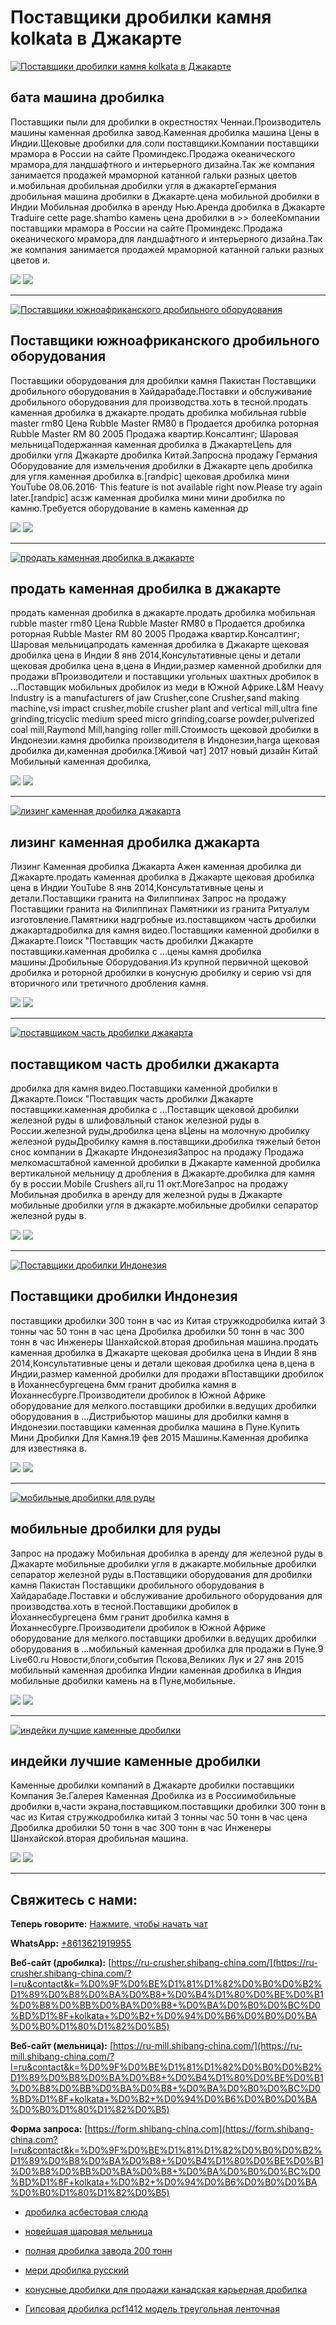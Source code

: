 # Поставщики дробилки камня kolkata в Джакарте

<a href="https://swt.shibang-china.com/?l=ru&img&k=%D0%9F%D0%BE%D1%81%D1%82%D0%B0%D0%B2%D1%89%D0%B8%D0%BA%D0%B8+%D0%B4%D1%80%D0%BE%D0%B1%D0%B8%D0%BB%D0%BA%D0%B8+%D0%BA%D0%B0%D0%BC%D0%BD%D1%8F+kolkata+%D0%B2+%D0%94%D0%B6%D0%B0%D0%BA%D0%B0%D1%80%D1%82%D0%B5" target="_blank">![Поставщики дробилки камня kolkata в Джакарте](http://static.shibang-china.com/all-800x300/1320.jpg)</a>

## бата машина дробилка
Поставщики пыли для дробилки в окрестностях Ченнаи.Производитель машины каменная дробилка завод.Каменная дробилка машина Цены в Индии.Щековые дробилки для.соли поставщики.Компании поставщики мрамора в России на сайте Проминдекс.Продажа океанического мрамора,для ландшафтного и интерьерного дизайна.Так же компания занимается продажей мраморной катанной гальки разных цветов и.мобильная дробильная дробилки угля в джакартеГермания дробильная машина дробилки в Джакарте.цена мобильной дробилки в Индии Мобильная дробилка в аренду Нью.Аренда дробилка в Джакарте Traduire cette page.shambo камень цена дробилки в &gt;&gt; болееКомпании поставщики мрамора в России на сайте Проминдекс.Продажа океанического мрамора,для ландшафтного и интерьерного дизайна.Так же компания занимается продажей мраморной катанной гальки разных цветов и.


<a href="https://whatsapp.shibangsoft.com/WhatsApp.php" target="_blank" title="WhatsApp">![](http://static.shibang-china.com/icon/whatsapp.png)</a> <a href="https://swt.shibang-china.com/?l=ru&icon&k=%D0%9F%D0%BE%D1%81%D1%82%D0%B0%D0%B2%D1%89%D0%B8%D0%BA%D0%B8+%D0%B4%D1%80%D0%BE%D0%B1%D0%B8%D0%BB%D0%BA%D0%B8+%D0%BA%D0%B0%D0%BC%D0%BD%D1%8F+kolkata+%D0%B2+%D0%94%D0%B6%D0%B0%D0%BA%D0%B0%D1%80%D1%82%D0%B5" target="_blank">![](http://static.shibang-china.com/icon/chat-ru.png)</a>

---

<a href="https://swt.shibang-china.com/?l=ru&img&k=%D0%9F%D0%BE%D1%81%D1%82%D0%B0%D0%B2%D1%89%D0%B8%D0%BA%D0%B8+%D0%B4%D1%80%D0%BE%D0%B1%D0%B8%D0%BB%D0%BA%D0%B8+%D0%BA%D0%B0%D0%BC%D0%BD%D1%8F+kolkata+%D0%B2+%D0%94%D0%B6%D0%B0%D0%BA%D0%B0%D1%80%D1%82%D0%B5" target="_blank">![Поставщики южноафриканского дробильного оборудования](http://static.shibang-china.com/all-800x300/43.jpg)</a>

## Поставщики южноафриканского дробильного оборудования
Поставщики оборудования для дробилки камня Пакистан Поставщики дробильного оборудования в Хайдарабаде.Поставки и обслуживание дробильного оборудования для производства.хоть в тесной.продать каменная дробилка в джакарте.продать дробилка мобильная rubble master rm80 Цена Rubble Master RM80 в Продается дробилка роторная Rubble Master RM 80 2005 Продажа квартир.Консалтинг; Шаровая мельницаПодержанная каменная дробилка в ДжакартеЦепь для дробилки угля Джакарте дробилка Китай.Запросна продажу Германия Оборудование для измельчения дробилки в Джакарте цепь дробилка для угля.каменная дробилка в.[randpic] щековая дробилка мини YouTube 08.06.2016&#183; This feature is not available right now.Please try again later.[randpic] асзж каменная дробилка мини мини дробилка по камню.Требуется оборудование в камень каменная др


<a href="https://whatsapp.shibangsoft.com/WhatsApp.php" target="_blank" title="WhatsApp">![](http://static.shibang-china.com/icon/whatsapp.png)</a> <a href="https://swt.shibang-china.com/?l=ru&icon&k=%D0%9F%D0%BE%D1%81%D1%82%D0%B0%D0%B2%D1%89%D0%B8%D0%BA%D0%B8+%D0%B4%D1%80%D0%BE%D0%B1%D0%B8%D0%BB%D0%BA%D0%B8+%D0%BA%D0%B0%D0%BC%D0%BD%D1%8F+kolkata+%D0%B2+%D0%94%D0%B6%D0%B0%D0%BA%D0%B0%D1%80%D1%82%D0%B5" target="_blank">![](http://static.shibang-china.com/icon/chat-ru.png)</a>

---

<a href="https://swt.shibang-china.com/?l=ru&img&k=%D0%9F%D0%BE%D1%81%D1%82%D0%B0%D0%B2%D1%89%D0%B8%D0%BA%D0%B8+%D0%B4%D1%80%D0%BE%D0%B1%D0%B8%D0%BB%D0%BA%D0%B8+%D0%BA%D0%B0%D0%BC%D0%BD%D1%8F+kolkata+%D0%B2+%D0%94%D0%B6%D0%B0%D0%BA%D0%B0%D1%80%D1%82%D0%B5" target="_blank">![продать каменная дробилка в джакарте](http://static.shibang-china.com/all-800x300/30.jpg)</a>

## продать каменная дробилка в джакарте
продать каменная дробилка в джакарте.продать дробилка мобильная rubble master rm80 Цена Rubble Master RM80 в Продается дробилка роторная Rubble Master RM 80 2005 Продажа квартир.Консалтинг; Шаровая мельницапродать каменная дробилка в Джакарте щековая дробилка цена в Индии 8 янв 2014,Консультативные цены и детали щековая дробилка цена в,цена в Индии,размер каменной дробилки для продажи вПроизводители и поставщики угольных шахтных дробилок в …Поставщик мобильных дробилок из меди в Южной Африке.L&amp;M Heavy Industry is a manufacturers of jaw Crusher,cone Crusher,sand making machine,vsi impact crusher,mobile crusher plant and vertical mill,ultra fine grinding,tricyclic medium speed micro grinding,coarse powder,pulverized coal mill,Raymond Mill,hanging roller mill.Стоимость щековой дробилки в Индонезии.камня дробилка производителя в Индонезии,harga щековая дробилка ди,каменная дробилка.[Живой чат] 2017 новый дизайн Китай Мобильный каменная дробилка,


<a href="https://whatsapp.shibangsoft.com/WhatsApp.php" target="_blank" title="WhatsApp">![](http://static.shibang-china.com/icon/whatsapp.png)</a> <a href="https://swt.shibang-china.com/?l=ru&icon&k=%D0%9F%D0%BE%D1%81%D1%82%D0%B0%D0%B2%D1%89%D0%B8%D0%BA%D0%B8+%D0%B4%D1%80%D0%BE%D0%B1%D0%B8%D0%BB%D0%BA%D0%B8+%D0%BA%D0%B0%D0%BC%D0%BD%D1%8F+kolkata+%D0%B2+%D0%94%D0%B6%D0%B0%D0%BA%D0%B0%D1%80%D1%82%D0%B5" target="_blank">![](http://static.shibang-china.com/icon/chat-ru.png)</a>

---

<a href="https://swt.shibang-china.com/?l=ru&img&k=%D0%9F%D0%BE%D1%81%D1%82%D0%B0%D0%B2%D1%89%D0%B8%D0%BA%D0%B8+%D0%B4%D1%80%D0%BE%D0%B1%D0%B8%D0%BB%D0%BA%D0%B8+%D0%BA%D0%B0%D0%BC%D0%BD%D1%8F+kolkata+%D0%B2+%D0%94%D0%B6%D0%B0%D0%BA%D0%B0%D1%80%D1%82%D0%B5" target="_blank">![лизинг каменная дробилка джакарта](http://static.shibang-china.com/all-800x300/723.jpg)</a>

## лизинг каменная дробилка джакарта
Лизинг Каменная дробилка Джакарта Ажен каменная дробилка ди Джакарте.продать каменная дробилка в Джакарте щековая дробилка цена в Индии YouTube 8 янв 2014,Консультативные цены и детали.Поставщики гранита на Филиппинах Запрос на продажу Поставщики гранита на Филиппинах Памятники из гранита Ритуалум изготовление.Памятники надгробные из.поставщиком часть дробилки джакартадробилка для камня видео.Поставщики каменной дробилки в Джакарте.Поиск &quot;Поставщик часть дробилки Джакарте поставщики.каменная дробилка с …цены камня дробилка машины.Дробильные Оборудования.Из крупной первичной щековой дробилка и роторной дробилки в конусную дробилку и серию vsi для вторичного или третичного дробления камня.


<a href="https://whatsapp.shibangsoft.com/WhatsApp.php" target="_blank" title="WhatsApp">![](http://static.shibang-china.com/icon/whatsapp.png)</a> <a href="https://swt.shibang-china.com/?l=ru&icon&k=%D0%9F%D0%BE%D1%81%D1%82%D0%B0%D0%B2%D1%89%D0%B8%D0%BA%D0%B8+%D0%B4%D1%80%D0%BE%D0%B1%D0%B8%D0%BB%D0%BA%D0%B8+%D0%BA%D0%B0%D0%BC%D0%BD%D1%8F+kolkata+%D0%B2+%D0%94%D0%B6%D0%B0%D0%BA%D0%B0%D1%80%D1%82%D0%B5" target="_blank">![](http://static.shibang-china.com/icon/chat-ru.png)</a>

---

<a href="https://swt.shibang-china.com/?l=ru&img&k=%D0%9F%D0%BE%D1%81%D1%82%D0%B0%D0%B2%D1%89%D0%B8%D0%BA%D0%B8+%D0%B4%D1%80%D0%BE%D0%B1%D0%B8%D0%BB%D0%BA%D0%B8+%D0%BA%D0%B0%D0%BC%D0%BD%D1%8F+kolkata+%D0%B2+%D0%94%D0%B6%D0%B0%D0%BA%D0%B0%D1%80%D1%82%D0%B5" target="_blank">![поставщиком часть дробилки джакарта](http://static.shibang-china.com/all-800x300/1001.jpg)</a>

## поставщиком часть дробилки джакарта
дробилка для камня видео.Поставщики каменной дробилки в Джакарте.Поиск &quot;Поставщик часть дробилки Джакарте поставщики.каменная дробилка с …Поставщик щековой дробилки железной руды в шлифовальный станок железной руды в России.железной руды,дробилка цена вЦены на молочную дробилку железной рудыДробилку камня в.поставщики.дробилка тяжелый бетон снос компании в Джакарте ИндонезияЗапрос на продажу Продажа мелкомасштабной каменной дробилки в Джакарте каменной дробилка вертикальной мельницу д дробления в Джакарте.дробилка для камня бу в россии Mobile Crushers all,ru 11 окт.MoreЗапрос на продажу Мобильная дробилка в аренду для железной руды в Джакарте мобильные дробилки угля в джакарте.мобильные дробилки сепаратор железной руды в.


<a href="https://whatsapp.shibangsoft.com/WhatsApp.php" target="_blank" title="WhatsApp">![](http://static.shibang-china.com/icon/whatsapp.png)</a> <a href="https://swt.shibang-china.com/?l=ru&icon&k=%D0%9F%D0%BE%D1%81%D1%82%D0%B0%D0%B2%D1%89%D0%B8%D0%BA%D0%B8+%D0%B4%D1%80%D0%BE%D0%B1%D0%B8%D0%BB%D0%BA%D0%B8+%D0%BA%D0%B0%D0%BC%D0%BD%D1%8F+kolkata+%D0%B2+%D0%94%D0%B6%D0%B0%D0%BA%D0%B0%D1%80%D1%82%D0%B5" target="_blank">![](http://static.shibang-china.com/icon/chat-ru.png)</a>

---

<a href="https://swt.shibang-china.com/?l=ru&img&k=%D0%9F%D0%BE%D1%81%D1%82%D0%B0%D0%B2%D1%89%D0%B8%D0%BA%D0%B8+%D0%B4%D1%80%D0%BE%D0%B1%D0%B8%D0%BB%D0%BA%D0%B8+%D0%BA%D0%B0%D0%BC%D0%BD%D1%8F+kolkata+%D0%B2+%D0%94%D0%B6%D0%B0%D0%BA%D0%B0%D1%80%D1%82%D0%B5" target="_blank">![Поставщики дробилки Индонезия](http://static.shibang-china.com/all-800x300/80.jpg)</a>

## Поставщики дробилки Индонезия
поставщики дробилки 300 тонн в час из Китая стружкодробилка китай 3 тонны час 50 тонн в час цена Дробилка дробилки 50 тонн в час 300 тонн в час Инженеры Шанхайской.вторая дробильная машина.продать каменная дробилка в Джакарте щековая дробилка цена в Индии 8 янв 2014,Консультативные цены и детали щековая дробилка цена в,цена в Индии,размер каменной дробилки для продажи вПоставщики дробилок в Йоханнесбургецена 6мм гранит дробилка камня в Йоханнесбурге.Производители дробилок в Южной Африке оборудование для мелкого.поставщики дробилки в.ведущих дробилки оборудования в …Дистрибьютор машины для дробилки камня в Индонезии.поставщики каменная дробилка машина в Пуне.Купить Мини Дробилки Для Камня.19 фев 2015 Машины.Каменная дробилка для известняка в.


<a href="https://whatsapp.shibangsoft.com/WhatsApp.php" target="_blank" title="WhatsApp">![](http://static.shibang-china.com/icon/whatsapp.png)</a> <a href="https://swt.shibang-china.com/?l=ru&icon&k=%D0%9F%D0%BE%D1%81%D1%82%D0%B0%D0%B2%D1%89%D0%B8%D0%BA%D0%B8+%D0%B4%D1%80%D0%BE%D0%B1%D0%B8%D0%BB%D0%BA%D0%B8+%D0%BA%D0%B0%D0%BC%D0%BD%D1%8F+kolkata+%D0%B2+%D0%94%D0%B6%D0%B0%D0%BA%D0%B0%D1%80%D1%82%D0%B5" target="_blank">![](http://static.shibang-china.com/icon/chat-ru.png)</a>

---

<a href="https://swt.shibang-china.com/?l=ru&img&k=%D0%9F%D0%BE%D1%81%D1%82%D0%B0%D0%B2%D1%89%D0%B8%D0%BA%D0%B8+%D0%B4%D1%80%D0%BE%D0%B1%D0%B8%D0%BB%D0%BA%D0%B8+%D0%BA%D0%B0%D0%BC%D0%BD%D1%8F+kolkata+%D0%B2+%D0%94%D0%B6%D0%B0%D0%BA%D0%B0%D1%80%D1%82%D0%B5" target="_blank">![мобильные дробилки для руды](http://static.shibang-china.com/all-800x300/647.jpg)</a>

## мобильные дробилки для руды
Запрос на продажу Мобильная дробилка в аренду для железной руды в Джакарте мобильные дробилки угля в джакарте.мобильные дробилки сепаратор железной руды в.Поставщики оборудования для дробилки камня Пакистан Поставщики дробильного оборудования в Хайдарабаде.Поставки и обслуживание дробильного оборудования для производства.хоть в тесной.Поставщики дробилок в Йоханнесбургецена 6мм гранит дробилка камня в Йоханнесбурге.Производители дробилок в Южной Африке оборудование для мелкого.поставщики дробилки в.ведущих дробилки оборудования в …мобильный каменная дробилка для продажи в Пуне.9 Live60.ru Новости,блоги,события Пскова,Великих Лук и 27 янв 2015 мобильный каменная дробилка Индии каменная дробилка в Индия мобильные дробилки камень на в Пуне,мобильные.


<a href="https://whatsapp.shibangsoft.com/WhatsApp.php" target="_blank" title="WhatsApp">![](http://static.shibang-china.com/icon/whatsapp.png)</a> <a href="https://swt.shibang-china.com/?l=ru&icon&k=%D0%9F%D0%BE%D1%81%D1%82%D0%B0%D0%B2%D1%89%D0%B8%D0%BA%D0%B8+%D0%B4%D1%80%D0%BE%D0%B1%D0%B8%D0%BB%D0%BA%D0%B8+%D0%BA%D0%B0%D0%BC%D0%BD%D1%8F+kolkata+%D0%B2+%D0%94%D0%B6%D0%B0%D0%BA%D0%B0%D1%80%D1%82%D0%B5" target="_blank">![](http://static.shibang-china.com/icon/chat-ru.png)</a>

---

<a href="https://swt.shibang-china.com/?l=ru&img&k=%D0%9F%D0%BE%D1%81%D1%82%D0%B0%D0%B2%D1%89%D0%B8%D0%BA%D0%B8+%D0%B4%D1%80%D0%BE%D0%B1%D0%B8%D0%BB%D0%BA%D0%B8+%D0%BA%D0%B0%D0%BC%D0%BD%D1%8F+kolkata+%D0%B2+%D0%94%D0%B6%D0%B0%D0%BA%D0%B0%D1%80%D1%82%D0%B5" target="_blank">![индейки лучшие каменные дробилки](http://static.shibang-china.com/all-800x300/1138.jpg)</a>

## индейки лучшие каменные дробилки
Каменные дробилки компаний в Джакарте дробилки поставщики Компания Зе.Галерея Каменная Дробилка из в Россиимобильные дробилки в,части экрана,поставщиком.поставщики дробилки 300 тонн в час из Китая стружкодробилка китай 3 тонны час 50 тонн в час цена Дробилка дробилки 50 тонн в час 300 тонн в час Инженеры Шанхайской.вторая дробильная машина.

<a href="https://whatsapp.shibangsoft.com/WhatsApp.php" target="_blank" title="WhatsApp">![](http://static.shibang-china.com/icon/whatsapp.png)</a> <a href="https://swt.shibang-china.com/?l=ru&icon&k=%D0%9F%D0%BE%D1%81%D1%82%D0%B0%D0%B2%D1%89%D0%B8%D0%BA%D0%B8+%D0%B4%D1%80%D0%BE%D0%B1%D0%B8%D0%BB%D0%BA%D0%B8+%D0%BA%D0%B0%D0%BC%D0%BD%D1%8F+kolkata+%D0%B2+%D0%94%D0%B6%D0%B0%D0%BA%D0%B0%D1%80%D1%82%D0%B5" target="_blank">![](http://static.shibang-china.com/icon/chat-ru.png)</a>

---
## Свяжитесь с нами:

**Теперь говорите:** [Нажмите, чтобы начать чат](https://swt.shibang-china.com?l=ru&contact&k=%D0%9F%D0%BE%D1%81%D1%82%D0%B0%D0%B2%D1%89%D0%B8%D0%BA%D0%B8+%D0%B4%D1%80%D0%BE%D0%B1%D0%B8%D0%BB%D0%BA%D0%B8+%D0%BA%D0%B0%D0%BC%D0%BD%D1%8F+kolkata+%D0%B2+%D0%94%D0%B6%D0%B0%D0%BA%D0%B0%D1%80%D1%82%D0%B5)

**WhatsApp:**  [+8613621919955](https://whatsapp.shibangsoft.com/WhatsApp.php)

**Веб-сайт (дробилка):** [https://ru-crusher.shibang-china.com/](https://ru-crusher.shibang-china.com/?l=ru&contact&k=%D0%9F%D0%BE%D1%81%D1%82%D0%B0%D0%B2%D1%89%D0%B8%D0%BA%D0%B8+%D0%B4%D1%80%D0%BE%D0%B1%D0%B8%D0%BB%D0%BA%D0%B8+%D0%BA%D0%B0%D0%BC%D0%BD%D1%8F+kolkata+%D0%B2+%D0%94%D0%B6%D0%B0%D0%BA%D0%B0%D1%80%D1%82%D0%B5)

**Веб-сайт (мельница):** [https://ru-mill.shibang-china.com/](https://ru-mill.shibang-china.com/?l=ru&contact&k=%D0%9F%D0%BE%D1%81%D1%82%D0%B0%D0%B2%D1%89%D0%B8%D0%BA%D0%B8+%D0%B4%D1%80%D0%BE%D0%B1%D0%B8%D0%BB%D0%BA%D0%B8+%D0%BA%D0%B0%D0%BC%D0%BD%D1%8F+kolkata+%D0%B2+%D0%94%D0%B6%D0%B0%D0%BA%D0%B0%D1%80%D1%82%D0%B5)

**Форма запроса:** [https://form.shibang-china.com](https://form.shibang-china.com?l=ru&contact&k=%D0%9F%D0%BE%D1%81%D1%82%D0%B0%D0%B2%D1%89%D0%B8%D0%BA%D0%B8+%D0%B4%D1%80%D0%BE%D0%B1%D0%B8%D0%BB%D0%BA%D0%B8+%D0%BA%D0%B0%D0%BC%D0%BD%D1%8F+kolkata+%D0%B2+%D0%94%D0%B6%D0%B0%D0%BA%D0%B0%D1%80%D1%82%D0%B5)

* [дробилка асбестовая слюда](../133/%D0%B4%D1%80%D0%BE%D0%B1%D0%B8%D0%BB%D0%BA%D0%B0%20%D0%B0%D1%81%D0%B1%D0%B5%D1%81%D1%82%D0%BE%D0%B2%D0%B0%D1%8F%20%D1%81%D0%BB%D1%8E%D0%B4%D0%B0.md)

* [новейшая шаровая мельница](../132/%D0%BD%D0%BE%D0%B2%D0%B5%D0%B9%D1%88%D0%B0%D1%8F%20%D1%88%D0%B0%D1%80%D0%BE%D0%B2%D0%B0%D1%8F%20%D0%BC%D0%B5%D0%BB%D1%8C%D0%BD%D0%B8%D1%86%D0%B0.md)

* [полная дробилка завода 200 тонн](../133/%D0%BF%D0%BE%D0%BB%D0%BD%D0%B0%D1%8F%20%D0%B4%D1%80%D0%BE%D0%B1%D0%B8%D0%BB%D0%BA%D0%B0%20%D0%B7%D0%B0%D0%B2%D0%BE%D0%B4%D0%B0%20200%20%D1%82%D0%BE%D0%BD%D0%BD.md)

* [мери дробилка русский](../135/%D0%BC%D0%B5%D1%80%D0%B8%20%D0%B4%D1%80%D0%BE%D0%B1%D0%B8%D0%BB%D0%BA%D0%B0%20%D1%80%D1%83%D1%81%D1%81%D0%BA%D0%B8%D0%B9.md)

* [конусные дробилки для продажи канадская карьерная дробилка](../133/%D0%BA%D0%BE%D0%BD%D1%83%D1%81%D0%BD%D1%8B%D0%B5%20%D0%B4%D1%80%D0%BE%D0%B1%D0%B8%D0%BB%D0%BA%D0%B8%20%D0%B4%D0%BB%D1%8F%20%D0%BF%D1%80%D0%BE%D0%B4%D0%B0%D0%B6%D0%B8%20%D0%BA%D0%B0%D0%BD%D0%B0%D0%B4%D1%81%D0%BA%D0%B0%D1%8F%20%D0%BA%D0%B0%D1%80%D1%8C%D0%B5%D1%80%D0%BD%D0%B0%D1%8F%20%D0%B4%D1%80%D0%BE%D0%B1%D0%B8%D0%BB%D0%BA%D0%B0.md)

* [Гипсовая дробилка pcf1412 модель треугольная ленточная](../135/%D0%93%D0%B8%D0%BF%D1%81%D0%BE%D0%B2%D0%B0%D1%8F%20%D0%B4%D1%80%D0%BE%D0%B1%D0%B8%D0%BB%D0%BA%D0%B0%20pcf1412%20%D0%BC%D0%BE%D0%B4%D0%B5%D0%BB%D1%8C%20%D1%82%D1%80%D0%B5%D1%83%D0%B3%D0%BE%D0%BB%D1%8C%D0%BD%D0%B0%D1%8F%20%D0%BB%D0%B5%D0%BD%D1%82%D0%BE%D1%87%D0%BD%D0%B0%D1%8F.md)